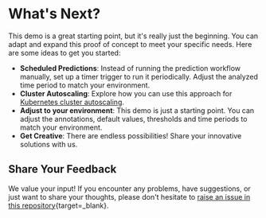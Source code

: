 # What's Next?

This demo is a great starting point, but it's really just the beginning. You can adapt and expand this proof of concept
to meet your specific needs. Here are some ideas to get you started:

- **Scheduled Predictions**: Instead of running the prediction workflow manually, set up a timer trigger to run it
  periodically. Adjust the analyzed time period to match your environment.
- **Cluster Autoscaling**: Explore how you can use this approach
  for [Kubernetes cluster autoscaling](https://kubernetes.io/docs/concepts/cluster-administration/cluster-autoscaling/).
- **Adjust to your environment**: This demo is just a starting point. You can adjust the annotations, default values, 
  thresholds and time periods to match your environment.
- **Get Creative**: There are endless possibilities! Share your innovative solutions with us.

## Share Your Feedback

We value your input! If you encounter any problems, have suggestions, or just want to share your thoughts, please don't
hesitate to [raise an issue in this repository](https://github.com/Dynatrace/obslab-predictive-kubernetes-scaling/issues/new){target=_blank}.

